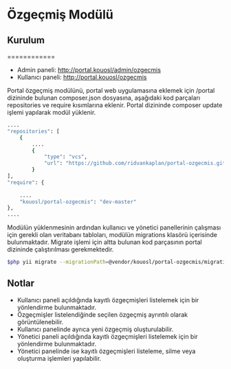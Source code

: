 # Özgeçmiş Modülü

## Kurulum

============

- Admin paneli: http://portal.kouosl/admin/ozgecmis<br>
- Kullanıcı paneli: http://portal.kouosl/ozgecmis

Portal özgeçmiş modülünü, portal web uygulamasına eklemek için /portal dizininde bulunan composer.json dosyasına, aşağıdaki kod parçaları repositories ve require kısımlarına eklenir. Portal dizininde composer update işlemi yapılarak modül yüklenir.

```bash
....
"repositories": [
    {
        ....
        {
            "type": "vcs",
            "url": "https://github.com/ridvankaplan/portal-ozgecmis.git"
        }
],
"require": {
     
    ....   
    "kouosl/portal-ozgecmis": "dev-master"
},
....
```

Modülün yüklenmesinin ardından kullanıcı ve yönetici panellerinin çalışması için gerekli olan veritabanı tabloları, modülün migrations klasörü içerisinde bulunmaktadır. Migrate işlemi için altta bulunan kod parçasının portal dizininde çalıştırılması gerekmektedir.

```bash
$php yii migrate --migrationPath=@vendor/kouosl/portal-ozgecmis/migrations --interactive=0
```


## Notlar

- Kullanıcı paneli açıldığında kayıtlı özgeçmişleri listelemek için bir yönlendirme bulunmaktadır. 
- Özgeçmişler listelendiğinde seçilen özgeçmiş ayrıntılı olarak görüntülenebilir.
- Kullanıcı panelinde ayrıca yeni özgeçmiş oluşturulabilir.
- Yönetici paneli açıldığında kayıtlı özgeçmişleri listelemek için bir yönlendirme bulunmaktadır. 
- Yönetici panelinde ise kayıtlı özgeçmişleri listeleme, silme veya oluşturma işlemleri yapılabilir.


